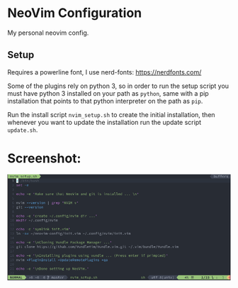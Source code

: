 # NeoVim Configuration
My personal neovim config.

## Setup
Requires a powerline font, I use nerd-fonts: https://nerdfonts.com/

Some of the plugins rely on python 3, so in order to run the setup script you must have python 3 installed on your path as `python`, same with a pip installation that points to that python interpreter on the path as `pip`.

Run the install script `nvim_setup.sh` to create the initial installation, then whenever you want to update the installation run the update script `update.sh`.

# Screenshot:
![Screenshot](screenshot.png)
